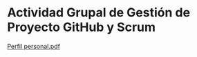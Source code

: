 # Actividad Grupal de Gestión de Proyecto GitHub y Scrum
[Perfil personal.pdf](https://github.com/BrandonBertino/TP1/files/9023803/Perfil.personal.pdf)
